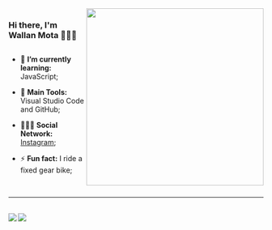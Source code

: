 <img src = "github/bikeman.gif" width = "350px" align = "right">

### Hi there, I'm Wallan Mota 👨🏾‍💻
##
- 🌱 **I’m currently learning:** JavaScript;

- :school_satchel: **Main Tools:** Visual Studio Code and GitHub;

- 💁🏾‍♂️ **Social Network:** [Instagram](https://www.instagram.com/wallan_mota/);

- ⚡ **Fun fact:** I ride a fixed gear bike;
<br/>

---

<br/>
<div>
<a href="https://github.com/ricarthlima/wallanmota">
  <img align = "left" width = "auto" src = "https://github-readme-stats.vercel.app/api?username=wallanmota&show_icons=true" />
</a>

<a href="https://github.com/wallanmota/wallanmota">
  <img align = "left" width = "auto" src = "https://github-readme-stats.vercel.app/api/top-langs/?username=wallanmota" />
</a>
</div>
<!--
**wallanmota/wallanmota** is a ✨ _special_ ✨ repository because its `README.md` (this file) appears on your GitHub profile.

Here are some ideas to get you started:

- 🔭 I’m currently working on ...
- 🌱 I’m currently learning 
- 👯 I’m looking to collaborate on ...
- 🤔 I’m looking for help with ...
- 💬 Ask me about ...
- 📫 How to reach me: ...
- 😄 Pronouns: ...
- ⚡ Fun fact: ...
-->
